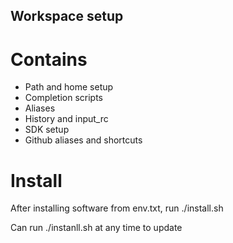 ## Workspace setup

# Contains

* Path and home setup
* Completion scripts
* Aliases
* History and input_rc
* SDK setup
* Github aliases and shortcuts

# Install

After installing software from env.txt, run ./install.sh

Can run ./instanll.sh at any time to update